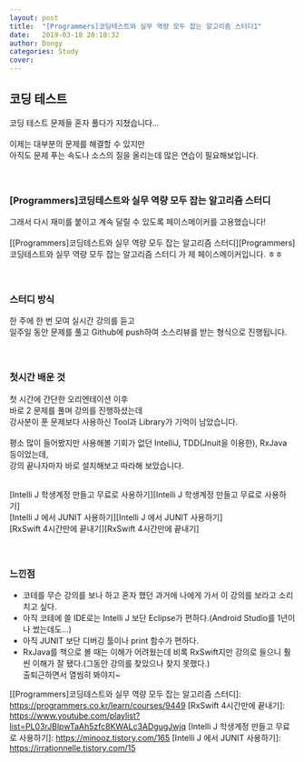 ```yaml
---
layout: post
title:  "[Programmers]코딩테스트와 실무 역량 모두 잡는 알고리즘 스터디1"
date:   2019-03-18 20:10:32
author: Dongy
categories: Study
cover:
---
```


## 코딩 테스트
코딩 테스트 문제들 혼자 풀다가 지쳤습니다...<br><br>
이제는 대부분의 문제를 해결할 수 있지만<br>
아직도 문제 푸는 속도나 소스의 질을 올리는데 많은 연습이 필요해보입니다.<br><br><br>

### [Programmers]코딩테스트와 실무 역량 모두 잡는 알고리즘 스터디
그래서 다시 재미를 붙이고 계속 달릴 수 있도록 페이스메이커를 고용했습니다!<br><br>
[[Programmers]코딩테스트와 실무 역량 모두 잡는 알고리즘 스터디][Programmers]코딩테스트와 실무 역량 모두 잡는 알고리즘 스터디
가 제 페이스메이커입니다. ㅎㅎ<br><br><br>

### 스터디 방식
한 주에 한 번 모여 실시간 강의를 듣고<br>
일주일 동안 문제를 풀고 Github에 push하여 소스리뷰를 받는 형식으로 진행됩니다.<br><br><br>

### 첫시간 배운 것
첫 시간에 간단한 오리엔테이션 이후<br>
바로 2 문제를 풀며 강의를 진행하셨는데<br>
강사분이 푼 문제보다 사용하신 Tool과 Library가 기억이 남았습니다.<br><br>
평소 많이 들어봤지만 사용해볼 기회가 없던 IntelliJ, TDD(Jnuit을 이용한), RxJava 등이었는데, <br>
강의 끝나자마자 바로 설치해보고 따라해 보았습니다.<br><br>

[Intelli J 학생계정 만들고 무료로 사용하기][Intelli J 학생계정 만들고 무료로 사용하기]<br>
[Intelli J 에서 JUNIT 사용하기][Intelli J 에서 JUNIT 사용하기]<br>
[RxSwift 4시간만에 끝내기][RxSwift 4시간만에 끝내기]<br><br><br>


### 느낀점
- 코테를 무슨 강의를 보나 하고 혼자 했던 과거에 나에게 가서 이 강의를 보라고 소리치고 싶다.
- 아직 코테에 쓸 IDE로는 Intelli J 보단 Eclipse가 편하다.(Android Studio를 1년이나 썼는데도...)
- 아직 JUNIT 보단 디버깅 툴이나 print 함수가 편하다.
- RxJava를 책으로 볼 때는 이해가 어려웠는데 비록 RxSwift지만 강의로 들으니 훨씬 이해가 잘 됐다.(그동안 강의를 찾았으나 찾지 못했다.)<br> 출퇴근하면서 열씸히 봐야지~





[[Programmers]코딩테스트와 실무 역량 모두 잡는 알고리즘 스터디]: https://programmers.co.kr/learn/courses/9449
[RxSwift 4시간만에 끝내기]: https://www.youtube.com/playlist?list=PL03rJBlpwTaAh5zfc8KWALc3ADgugJwjq
[Intelli J 학생계정 만들고 무료로 사용하기]: https://minooz.tistory.com/165
[Intelli J 에서 JUNIT 사용하기]: https://irrationnelle.tistory.com/15